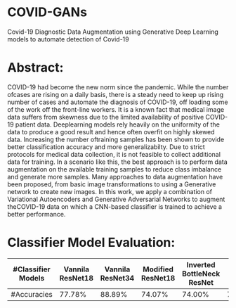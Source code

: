 # COVID-GANs
Covid-19 Diagnostic Data Augmentation using Generative Deep Learning models to automate detection of Covid-19 

# Abstract:
COVID-19 had become the new norm since the pandemic. While the number ofcases are rising on a daily basis, there is a steady need to keep up rising number of cases and automate the diagnosis of COVID-19, off loading some of the work off the front-line workers. It is a known fact that medical image data suffers from skewness due to the limited availability of positive COVID-19 patient data. Deeplearning models rely heavily on the uniformity of the data to produce a good result and hence often overfit on highly skewed data.  Increasing the number oftraining samples has been shown to provide better classification accuracy and more generalizabilty. Due to strict protocols for medical data collection, it is not feasible to collect additional data for training.  In a scenario like this, the best approach is to perform data augmentation on the available training samples to reduce class imbalance and generate more samples.  Many approaches to data augmentation have been proposed, from basic image transformations to using a Generative network to create new images. In this work, we apply a combination of Variational Autoencoders and Generative Adversarial Networks to augment theCOVID-19 data on which a CNN-based classifier is trained to achieve a better performance.

# Classifier Model Evaluation:

#Classifier Models | Vannila ResNet18 | Vannila ResNet34  | Modified ResNet18  | Inverted BottleNeck ResNet  | VGG-16 
--- | --- | --- | --- |--- |--- |
#Accuracies | 77.78% | 88.89% | 74.07%| 74.00% | 75.00% 
